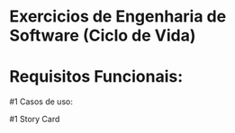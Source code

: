 # Exercicios de Engenharia de Software (Ciclo de Vida)

# Requisitos Funcionais:

#1 Casos de uso:

#1 Story Card
